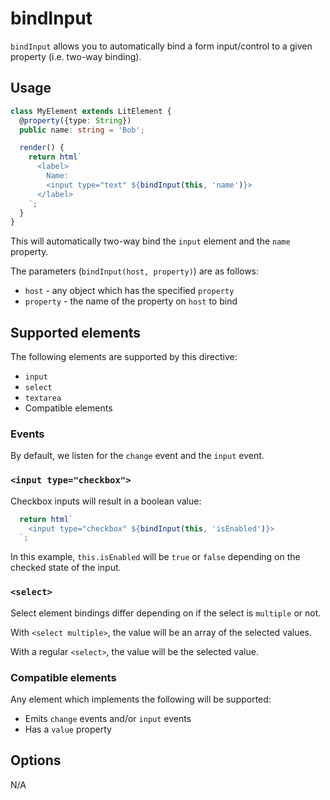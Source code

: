 # bindInput

`bindInput` allows you to automatically bind a form input/control to a given
property (i.e. two-way binding).

## Usage

```ts
class MyElement extends LitElement {
  @property({type: String})
  public name: string = 'Bob';

  render() {
    return html`
      <label>
        Name:
        <input type="text" ${bindInput(this, 'name')}>
      </label>
    `;
  }
}
```

This will automatically two-way bind the `input` element and the `name`
property.

The parameters (`bindInput(host, property)`) are as follows:

- `host` - any object which has the specified `property`
- `property` - the name of the property on `host` to bind

## Supported elements

The following elements are supported by this directive:

- `input`
- `select`
- `textarea`
- Compatible elements

### Events

By default, we listen for the `change` event and the `input` event.

### `<input type="checkbox">`

Checkbox inputs will result in a boolean value:

```ts
  return html`
    <input type="checkbox" ${bindInput(this, 'isEnabled')}>
  `;
```

In this example, `this.isEnabled` will be `true` or `false` depending on the
checked state of the input.

### `<select>`

Select element bindings differ depending on if the select is `multiple` or not.

With `<select multiple>`, the value will be an array of the selected values.

With a regular `<select>`, the value will be the selected value.

### Compatible elements

Any element which implements the following will be supported:

- Emits `change` events and/or `input` events
- Has a `value` property

## Options

N/A
